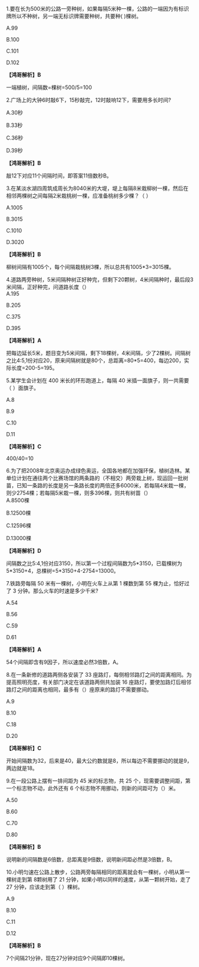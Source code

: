 1.要在长为500米的公路一旁种树，如果每隔5米种一棵，公路的一端因为有标识牌所以不种树，另一端无标识牌需要种树，共要种(
)棵树。

A.99

B.100

C.101

D.102

**【鸿哥解析】B**

一端植树，间隔数=棵树=500/5=100

2.广场上的大钟6时敲6下，15秒敲完，12时敲响12下，需要用多长时间?

A.30秒

B.33秒

C.36秒

D.39秒

**【鸿哥解析】B**

敲12下对应11个间隔时间，即答案11倍数秒B。

3.在某淡水湖四周筑成周长为8040米的大堤，堤上每隔8米栽柳树一棵，然后在相邻两棵树之间每隔2米栽桃树一棵，应准备桃树多少棵？（
）

A.1005

B.3015

C.1010

D.3020

**【鸿哥解析】B**

柳树间隔有1005个，每个间隔栽桃树3棵，所以总共有1005\*3=3015棵。

4.道路两旁种树，5米间隔种树正好种完，但剩下20颗树，4米间隔种时，最后段3米间隔，正好种完，问道路长度（）\
A.195    

B.205  

C.375  

D.395

**【鸿哥解析】A**

把每边延长5米，题目变为5米间隔，剩下18棵树，4米间隔，少了2棵树。间隔树之比4:5,1份对应20，原来间隔树就是80个，总距离=80\*5=400，每边200，实际长度=200-5=195。

5.某学生会计划在 400 米长的环形跑道上，每隔 40
米插一面旗子，则一共需要（ ）面旗子。

A.8

B.9

C.10

D.11

**【鸿哥解析】C**

400/40=10

6.为了把2008年北京奥运办成绿色奥运，全国各地都在加强环保，植树造林。某单位计划在通往两个比赛场馆的两条路的（不相交）两旁栽上树，现运回一批树苗，已知一条路的长度是另一条路长度的两倍还多6000米，若每隔4米栽一棵，则少2754棵；若每隔5米栽一棵，则多396棵，则共有树苗（）\
A.8500棵         

B.12500棵         

C.12596棵          

D.13000棵

**【鸿哥解析】D**

间隔数之比5:4,1份对应3150，所以第一个过程间隔数为5\*3150，已载棵树为5\*3150+4，总棵树=5\*3150+4-2754=13000。

7.铁路旁每隔 50 米有一棵树，小明在火车上从第 1 棵数到第 55
棵为止，恰好过了 3 分钟。那么火车的时速是多少千米?

A.54

B.56

C.59

D.61

**【鸿哥解析】A**

54个间隔即含有9因子，所以速度必然3倍数，A。

8.在一条新修的道路两侧各安装了 33
座路灯，每侧相邻路灯之间的距离相同。为提高照明亮度，有关部门决定在该道路两侧共加装
16
座路灯，要使加路灯后相邻路灯之间的距离也相同，最多有（）座原来的路灯不需要挪动。

A.9

B.10

C.18

D.20

**【鸿哥解析】C**

开始间隔数为32，后来是40，最大公约数就是8，所以每边不需要挪动的就是9，两边就是18。

9.在一段公路上摆有一排间距为 45 米的标志物，共 25
个，现需要调整间距，第一个标志物不动，此外还有 6
个标志物不用挪动，则新的间距可为（）米。

A.50

B.60

C.70

D.80

**【鸿哥解析】B**

说明新的间隔数是6倍数，总距离是9倍数，说明新间距必然是3倍数，B。

10.小明匀速在公路上散步，公路两旁每隔相同的距离就会有一棵树，小明从第一棵树走到第
8颗树用了 21 分钟，如果小明以同样的速度，从第一颗树开始，走了 27
分钟，应该走到第（ ）棵树。

A.9

B.10

C.11

D.12

**【鸿哥解析】B**

7个间隔21分钟，现在27分钟对应9个间隔即10棵树。
